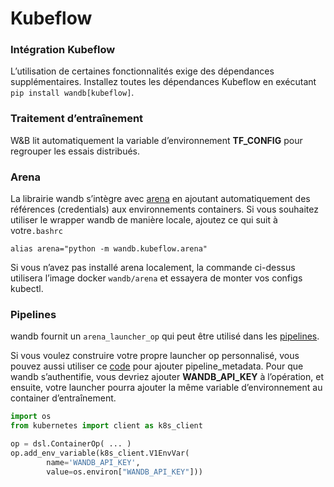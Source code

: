 # Kubeflow

### Intégration Kubeflow

L’utilisation de certaines fonctionnalités exige des dépendances supplémentaires. Installez toutes les dépendances Kubeflow en exécutant `pip install wandb[kubeflow]`.

###  Traitement d’entraînement

W&B lit automatiquement la variable d’environnement **TF\_CONFIG** pour regrouper les essais distribués.

### Arena

La librairie wandb s’intègre avec [arena](https://github.com/kubeflow/arena) en ajoutant automatiquement des références \(credentials\) aux environnements containers. Si vous souhaitez utiliser le wrapper wandb de manière locale, ajoutez ce qui suit à votre`.bashrc`

```text
alias arena="python -m wandb.kubeflow.arena"
```

Si vous n’avez pas installé arena localement, la commande ci-dessus utilisera l’image docker `wandb/arena` et essayera de monter vos configs kubectl.

### Pipelines

 wandb fournit un `arena_launcher_op` qui peut être utilisé dans les [pipelines](https://github.com/kubeflow/pipelines).

Si vous voulez construire votre propre launcher op personnalisé, vous pouvez aussi utiliser ce [code](https://github.com/wandb/client/blob/master/wandb/kubeflow/__init__.py) pour ajouter pipeline\_metadata. Pour que wandb s’authentifie, vous devriez ajouter **WANDB\_API\_KEY** à l’opération, et ensuite, votre launcher pourra ajouter la même variable d’environnement au container d’entraînement.

```python
import os
from kubernetes import client as k8s_client

op = dsl.ContainerOp( ... )
op.add_env_variable(k8s_client.V1EnvVar(
        name='WANDB_API_KEY',
        value=os.environ["WANDB_API_KEY"]))
```

